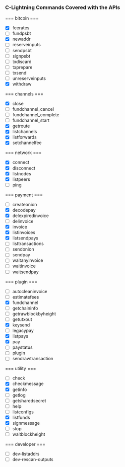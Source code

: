 ### C-Lightning Commands Covered with the APIs

=== bitcoin ===
- [x] feerates
- [ ] fundpsbt
- [x] newaddr
- [ ] reserveinputs
- [ ] sendpsbt
- [ ] signpsbt
- [ ] txdiscard
- [ ] txprepare
- [ ] txsend
- [ ] unreserveinputs
- [x] withdraw

=== channels ===
- [x] close
- [ ] fundchannel_cancel
- [ ] fundchannel_complete
- [ ] fundchannel_start
- [x] getroute
- [x] listchannels
- [x] listforwards
- [x] setchannelfee

=== network ===
- [x] connect
- [x] disconnect
- [x] listnodes
- [x] listpeers
- [ ] ping

=== payment ===
- [ ] createonion
- [x] decodepay
- [x] delexpiredinvoice
- [ ] delinvoice
- [x] invoice
- [x] listinvoices
- [x] listsendpays
- [ ] listtransactions
- [ ] sendonion
- [ ] sendpay
- [ ] waitanyinvoice
- [ ] waitinvoice
- [ ] waitsendpay

=== plugin ===
- [ ] autocleaninvoice
- [ ] estimatefees
- [x] fundchannel
- [ ] getchaininfo
- [ ] getrawblockbyheight
- [ ] getutxout
- [x] keysend
- [ ] legacypay
- [x] listpays
- [x] pay
- [ ] paystatus
- [ ] plugin
- [ ] sendrawtransaction

=== utility ===
- [ ] check
- [x] checkmessage
- [x] getinfo
- [ ] getlog
- [ ] getsharedsecret
- [ ] help
- [ ] listconfigs
- [x] listfunds
- [x] signmessage
- [ ] stop
- [ ] waitblockheight

=== developer ===   
- [ ] dev-listaddrs
- [ ] dev-rescan-outputs